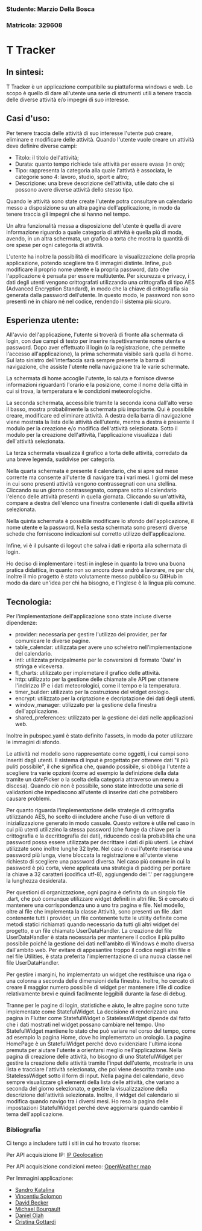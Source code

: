 ### Studente: Marzio Della Bosca 
### Matricola: 329608

# T Tracker

## In sintesi:
T Tracker è un applicazione compatibile su piattaforma windows e web. Lo scopo è quello di dare all'utente una serie di strumenti utili
a tenere traccia delle diverse attività e/o impegni di suo interesse.

## Casi d'uso:
Per tenere traccia delle attività di suo interesse l'utente può creare, eliminare e modificare delle attività. Quando l'utente vuole creare un attività deve definire diverse campi:

- Titolo: il titolo dell'attività;
- Durata: quanto tempo richiede tale attività per essere evasa (in ore);
- Tipo: rappresenta la categoria alla quale l'attivtà è associata, le categorie sono 4: lavoro, studio, sport e altro;
- Descrizione: una breve descrizione dell'attività, utile dato che si possono avere diverse attività dello stesso tipo.

Quando le attività sono state create l'utente potra consultare un calendario messo a disposizione su un altra pagina dell'applicazione, in modo da tenere traccia gli impegni che si hanno nel tempo.

Un altra funzionalità messa a disposizione dell'utente è quella di avere informazione riguardo a quale categoria di attività è quella più di moda, avendo, in un altra schermata, un grafico a torta che mostra la quantità di ore spese per ogni categoria di attività.

L'utente ha inoltre la possibilità di modificare la visualizzazione della propria applicazione, potendo scegliere tra 6 immagini distinte. Infine, può modificare il proprio nome utente e la propria password, dato che l'applicazione è pensata per essere multiutente. Per sicurezza e privacy, i dati degli utenti vengono crittografati utilizzando una crittografia di tipo AES (Advanced Encryption Standard), in modo che la chiave di crittografia sia generata dalla password dell'utente. In questo modo, le password non sono presenti né in chiaro né nel codice, rendendo il sistema più sicuro.

## Esperienza utente:
All'avvio dell'applicazione, l'utente si troverà di fronte alla schermata di login, con due campi di testo per inserire rispettivamente nome utente e password. Dopo aver effettuato il login (o la registrazione, che permette l'accesso all'applicazione), la prima schermata visibile sarà quella di home. Sul lato sinistro dell'interfaccia sarà sempre presente la barra di navigazione, che assiste l'utente nella navigazione tra le varie schermate.

La schermata di home accoglie l'utente, lo saluta e fornisce diverse informazioni riguardanti l'orario e la posizione, come il nome della città in cui si trova, la temperatura e le condizioni meteorologiche.

La seconda schermata, accessibile tramite la seconda icona dall'alto verso il basso, mostra probabilmente la schermata più importante. Qui è possibile creare, modificare ed eliminare attività. A destra della barra di navigazione viene mostrata la lista delle attività dell'utente, mentre a destra è presente il modulo per la creazione e/o modifica dell'attività selezionata. Sotto il modulo per la creazione dell'attività, l'applicazione visualizza i dati dell'attività selezionata.

La terza schermata visualizza il grafico a torta delle attività, corredato da una breve legenda, suddivise per categoria.

Nella quarta schermata è presente il calendario, che si apre sul mese corrente ma consente all'utente di navigare tra i vari mesi. I giorni del mese in cui sono presenti attività vengono contrassegnati con una stellina. Cliccando su un giorno contrassegnato, compare sotto al calendario l'elenco delle attività presenti in quella giornata. Cliccando su un'attività, compare a destra dell'elenco una finestra contenente i dati di quella attività selezionata.

Nella quinta schermata è possibile modificare lo sfondo dell'applicazione, il nome utente e la password. Nella sesta schermata sono presenti diverse schede che forniscono indicazioni sul corretto utilizzo dell'applicazione.

Infine, vi è il pulsante di logout che salva i dati e riporta alla schermata di login. 

Ho deciso di implementare i testi in inglese in quanto la trovo una buona pratica didattica, in quanto non so ancora dove andrò a lavorare, ne per chi, inoltre il mio progetto è stato volutamente messo pubblico su GitHub in modo da dare un'idea per chi ha bisogno, e l'inglese è la lingua più comune.

## Tecnologia:
Per l'implementazione dell'applicazione sono state incluse diverse dipendenze:
- provider: necessaria per gestire l'utilizzo dei provider, per far comunicare le diverse pagine.
- table_calendar: utilizzata per avere uno scheletro nell'implementazione del calendario.
- intl: utilizzata principalmente per le conversioni di formato 'Date' in stringa e viceversa.
- fl_charts: utilizzato per implemetare il grafico delle attività.
- http: utilizzato per la gestione delle chiamate alle API per ottenere l'indirizzo IP e i dati meteorologici, come il tempo e la temperatura.
- timer_builder: utilizzato per la costruzione del widget orologio.
- encrypt: utilizzato per la criptazione e decriptazione dei dati degli utenti.
- window_manager: utilizzato per la gestione della finestra dell'applicazione.
- shared_preferences: utilizzato per la gestione dei dati nelle applicazioni web.

Inoltre in pubspec.yaml è stato definito l'assets, in modo da poter utilizzare le immagini di sfondo.

Le attività nel modello sono rappresentate come oggetti, i cui campi sono inseriti dagli utenti. Il sistema di input è progettato per ottenere dati "il più puliti possibile", il che significa che, quando possibile, si obbliga l'utente a scegliere tra varie opzioni (come ad esempio la definizione della data tramite un datePicker o la scelta della categoria attraverso un menu a discesa). Quando ciò non è possibile, sono state introdotte una serie di validazioni che impediscono all'utente di inserire dati che potrebbero causare problemi.

Per quanto riguarda l'implementazione delle strategie di crittografia utilizzando AES, ho scelto di includere anche l'uso di un vettore di inizializzazione generato in modo casuale. Questo vettore è utile nel caso in cui più utenti utilizzino la stessa password (che funge da chiave per la crittografia e la decrittografia dei dati), riducendo così la probabilità che una password possa essere utilizzata per decrittare i dati di più utenti. Le chiavi utilizzate sono inoltre lunghe 32 byte. Nel caso in cui l'utente inserisca una password più lunga, viene bloccata la registrazione e all'utente viene richiesto di scegliere una password diversa. Nel caso più comune in cui la password è più corta, viene applicata una strategia di padding per portare la chiave a 32 caratteri (codifica utf-8), aggiungendo dei '.' per raggiungere la lunghezza desiderata.

Per questioni di organizzazione, ogni pagina è definita da un singolo file .dart, che può comunque utilizzare widget definiti in altri file. Si è cercato di mantenere una corrispondenza uno a uno tra pagina e file. Nel modello, oltre al file che implementa la classe Attività, sono presenti un file .dart contenente tutti i provider, un file contenente tutte le utility definite come metodi statici richiamati quando necessario da tutti gli altri widget del progetto, e un file chiamato UserDataHandler. La creazione del file UserDataHandler è stata necessaria per mantenere il codice il più pulito possibile poiché la gestione dei dati nell'ambito di Windows è molto diversa dall'ambito web. Per evitare di appesantire troppo il codice negli altri file e nel file Utilities, è stata preferita l'implementazione di una nuova classe nel file UserDataHandler.

Per gestire i margini, ho implementato un widget che restituisce una riga o una colonna a seconda delle dimensioni della finestra. Inoltre, ho cercato di creare il maggior numero possibile di widget per mantenere i file di codice relativamente brevi e quindi facilmente leggibili durante la fase di debug.

Tranne per le pagine di login, statistiche e aiuto, le altre pagine sono tutte implementate come StatefulWidget. La decisione di renderizzare una pagina in Flutter come StatefulWidget o StatelessWidget dipende dal fatto che i dati mostrati nel widget possano cambiare nel tempo. Uno StatefulWidget mantiene lo stato che può variare nel corso del tempo, come ad esempio la pagina Home, dove ho implementato un orologio. La pagina HomePage è un StatefulWidget perché devo evidenziare l'ultima icona premuta per aiutare l'utente a orientarsi meglio nell'applicazione. Nella pagina di creazione delle attività, ho bisogno di uno StatefulWidget per gestire la creazione delle attività tramite l'input dell'utente, mostrarle in una lista e tracciare l'attività selezionata, che poi viene descritta tramite uno StatelessWidget sotto il form di input. Nella pagina del calendario, devo sempre visualizzare gli elementi della lista delle attività, che variano a seconda del giorno selezionato, e gestire la visualizzazione della descrizione dell'attività selezionata. Inoltre, il widget del calendario si modifica quando navigo tra i diversi mesi. Ho reso la pagina delle impostazioni StatefulWidget perché deve aggiornarsi quando cambio il tema dell'applicazione.


### Bibliografia
Ci tengo a includere tutti i siti in cui ho trovato risorse:

Per API acquisizione IP: <a href="https://app.ipgeolocation.io/">IP Geolocation</a> 

Per API acquisizione condizioni meteo: <a href="https://openweathermap.org/api/one-call-3">OpenWeather map</a> 

Per Immagini applicazione:
- <a href="https://unsplash.com/it/@sandrokatalina?utm_content=creditCopyText&utm_medium=referral&utm_source=unsplash">Sandro Katalina</a> 
- <a href="https://unsplash.com/it/@vincentiu?utm_content=creditCopyText&utm_medium=referral&utm_source=unsplash">Vincentiu Solomon</a>
- <a href="https://unsplash.com/it/@beckerworks?utm_content=creditCopyText&utm_medium=referral&utm_source=unsplash">David Becker</a> 
- <a href="https://unsplash.com/it/@mbzzgeorgia?utm_content=creditCopyText&utm_medium=referral&utm_source=unsplash">Michael Bourgault</a> 
- <a href="https://unsplash.com/it/@danesduet?utm_content=creditCopyText&utm_medium=referral&utm_source=unsplash">Daniel Olah</a> 
- <a href="https://unsplash.com/it/@cristina_gottardi?utm_content=creditCopyText&utm_medium=referral&utm_source=unsplash">Cristina Gottardi</a>
  













